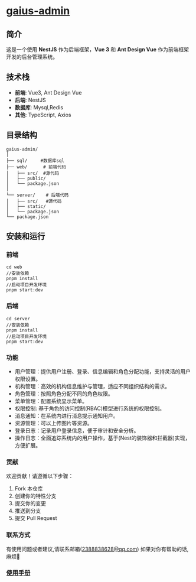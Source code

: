 # [gaius-admin](https://github.com/Gaius-98/gaius-admin)

## 简介

这是一个使用 **NestJS** 作为后端框架，**Vue 3** 和 **Ant Design Vue** 作为前端框架开发的后台管理系统。

## 技术栈

- **前端**: Vue3, Ant Design Vue
- **后端**: NestJS
- **数据库**: Mysql,Redis
- **其他**: TypeScript, Axios

## 目录结构
```
gaius-admin/
│
├── sql/     #数据库sql
├── web/      # 前端代码
│   ├── src/  #源代码
│   ├── public/
│   └── package.json
│
└── server/    # 后端代码
│   ├── src/   #源代码
│   ├── static/
│   └── package.json
└── package.json
```
## 安装和运行

### 前端
   ```web
   cd web
   //安装依赖
   pnpm install 
   //启动项目开发环境
   pnpm start:dev
   ```
### 后端
   ```server
   cd server
   //安装依赖
   pnpm install 
   //启动项目开发环境
   pnpm start:dev
   ```   
### 功能
+ 用户管理：提供用户注册、登录、信息编辑和角色分配功能，支持灵活的用户权限设置。
+ 机构管理：高效的机构信息维护与管理，适应不同组织结构的需求。
+ 角色管理：按照角色分配不同的角色权限。
+ 菜单管理：配置系统显示菜单。
+ 权限控制: 基于角色的访问控制(RBAC)模型进行系统的权限控制。
+ 消息通知：在系统内进行消息提示通知用户。
+ 资源管理：可以上传图片等资源。
+ 登录日志：记录用户登录信息，便于审计和安全分析。
+ 操作日志：全面追踪系统内的用户操作，基于(Nest的装饰器和拦截器)实现，方便扩展。

### 贡献
欢迎贡献！请遵循以下步骤：

1. Fork 本仓库
2. 创建你的特性分支 
3. 提交你的变更 
4. 推送到分支
5. 提交 Pull Request
   
### 联系方式
   有使用问题或者建议,请联系邮箱(2388838628@qq.com)
   如果对你有帮助的话,麻烦:star2:   
### [使用手册](https://gaius-98.github.io/gaius-blog/project/gaius-admin/) 
